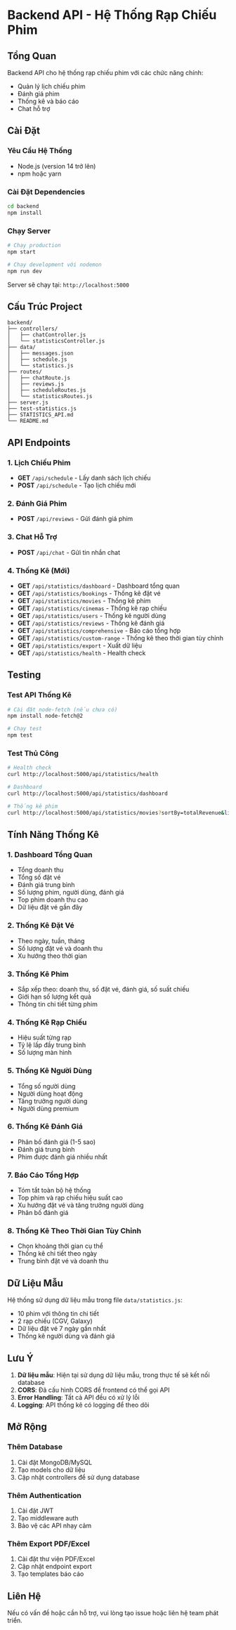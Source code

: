 # Backend API - Hệ Thống Rạp Chiếu Phim

## Tổng Quan
Backend API cho hệ thống rạp chiếu phim với các chức năng chính:
- Quản lý lịch chiếu phim
- Đánh giá phim
- Thống kê và báo cáo
- Chat hỗ trợ

## Cài Đặt

### Yêu Cầu Hệ Thống
- Node.js (version 14 trở lên)
- npm hoặc yarn

### Cài Đặt Dependencies
```bash
cd backend
npm install
```

### Chạy Server
```bash
# Chạy production
npm start

# Chạy development với nodemon
npm run dev
```

Server sẽ chạy tại: `http://localhost:5000`

## Cấu Trúc Project

```
backend/
├── controllers/
│   ├── chatController.js
│   └── statisticsController.js
├── data/
│   ├── messages.json
│   ├── schedule.js
│   └── statistics.js
├── routes/
│   ├── chatRoute.js
│   ├── reviews.js
│   ├── scheduleRoutes.js
│   └── statisticsRoutes.js
├── server.js
├── test-statistics.js
├── STATISTICS_API.md
└── README.md
```

## API Endpoints

### 1. Lịch Chiếu Phim
- **GET** `/api/schedule` - Lấy danh sách lịch chiếu
- **POST** `/api/schedule` - Tạo lịch chiếu mới

### 2. Đánh Giá Phim
- **POST** `/api/reviews` - Gửi đánh giá phim

### 3. Chat Hỗ Trợ
- **POST** `/api/chat` - Gửi tin nhắn chat

### 4. Thống Kê (Mới)
- **GET** `/api/statistics/dashboard` - Dashboard tổng quan
- **GET** `/api/statistics/bookings` - Thống kê đặt vé
- **GET** `/api/statistics/movies` - Thống kê phim
- **GET** `/api/statistics/cinemas` - Thống kê rạp chiếu
- **GET** `/api/statistics/users` - Thống kê người dùng
- **GET** `/api/statistics/reviews` - Thống kê đánh giá
- **GET** `/api/statistics/comprehensive` - Báo cáo tổng hợp
- **GET** `/api/statistics/custom-range` - Thống kê theo thời gian tùy chỉnh
- **GET** `/api/statistics/export` - Xuất dữ liệu
- **GET** `/api/statistics/health` - Health check

## Testing

### Test API Thống Kê
```bash
# Cài đặt node-fetch (nếu chưa có)
npm install node-fetch@2

# Chạy test
npm test
```

### Test Thủ Công
```bash
# Health check
curl http://localhost:5000/api/statistics/health

# Dashboard
curl http://localhost:5000/api/statistics/dashboard

# Thống kê phim
curl http://localhost:5000/api/statistics/movies?sortBy=totalRevenue&limit=5
```

## Tính Năng Thống Kê

### 1. Dashboard Tổng Quan
- Tổng doanh thu
- Tổng số đặt vé
- Đánh giá trung bình
- Số lượng phim, người dùng, đánh giá
- Top phim doanh thu cao
- Dữ liệu đặt vé gần đây

### 2. Thống Kê Đặt Vé
- Theo ngày, tuần, tháng
- Số lượng đặt vé và doanh thu
- Xu hướng theo thời gian

### 3. Thống Kê Phim
- Sắp xếp theo: doanh thu, số đặt vé, đánh giá, số suất chiếu
- Giới hạn số lượng kết quả
- Thông tin chi tiết từng phim

### 4. Thống Kê Rạp Chiếu
- Hiệu suất từng rạp
- Tỷ lệ lấp đầy trung bình
- Số lượng màn hình

### 5. Thống Kê Người Dùng
- Tổng số người dùng
- Người dùng hoạt động
- Tăng trưởng người dùng
- Người dùng premium

### 6. Thống Kê Đánh Giá
- Phân bố đánh giá (1-5 sao)
- Đánh giá trung bình
- Phim được đánh giá nhiều nhất

### 7. Báo Cáo Tổng Hợp
- Tóm tắt toàn bộ hệ thống
- Top phim và rạp chiếu hiệu suất cao
- Xu hướng đặt vé và tăng trưởng người dùng
- Phân bố đánh giá

### 8. Thống Kê Theo Thời Gian Tùy Chỉnh
- Chọn khoảng thời gian cụ thể
- Thống kê chi tiết theo ngày
- Trung bình đặt vé và doanh thu

## Dữ Liệu Mẫu

Hệ thống sử dụng dữ liệu mẫu trong file `data/statistics.js`:
- 10 phim với thông tin chi tiết
- 2 rạp chiếu (CGV, Galaxy)
- Dữ liệu đặt vé 7 ngày gần nhất
- Thống kê người dùng và đánh giá

## Lưu Ý

1. **Dữ liệu mẫu**: Hiện tại sử dụng dữ liệu mẫu, trong thực tế sẽ kết nối database
2. **CORS**: Đã cấu hình CORS để frontend có thể gọi API
3. **Error Handling**: Tất cả API đều có xử lý lỗi
4. **Logging**: API thống kê có logging để theo dõi

## Mở Rộng

### Thêm Database
1. Cài đặt MongoDB/MySQL
2. Tạo models cho dữ liệu
3. Cập nhật controllers để sử dụng database

### Thêm Authentication
1. Cài đặt JWT
2. Tạo middleware auth
3. Bảo vệ các API nhạy cảm

### Thêm Export PDF/Excel
1. Cài đặt thư viện PDF/Excel
2. Cập nhật endpoint export
3. Tạo templates báo cáo

## Liên Hệ

Nếu có vấn đề hoặc cần hỗ trợ, vui lòng tạo issue hoặc liên hệ team phát triển. 
